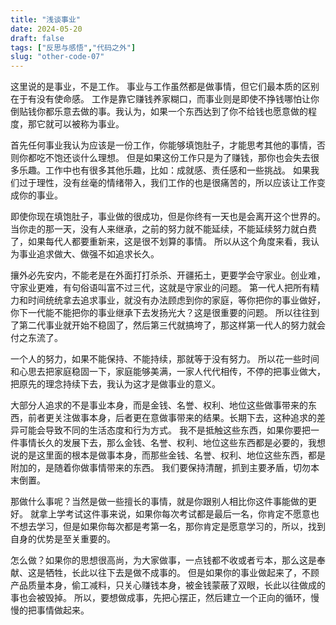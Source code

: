 ```yaml
---
title: "浅谈事业"
date: 2024-05-20
draft: false
tags: ["反思与感悟","代码之外"]
slug: "other-code-07"
---
```


这里说的是事业，不是工作。
事业与工作虽然都是做事情，但它们最本质的区别在于有没有使命感。
工作是靠它赚钱养家糊口，而事业则是即使不挣钱哪怕让你倒贴钱你都乐意去做的事。我认为，如果一个东西达到了你不给钱也愿意做的程度，那它就可以被称为事业。

首先任何事业我认为应该是一份工作，你能够填饱肚子，才能思考其他的事情，否则你都吃不饱还谈什么理想。
但是如果这份工作只是为了赚钱，那你也会失去很多乐趣。工作中也有很多其他乐趣，比如：成就感、责任感和一些挑战。
如果我们过于理性，没有丝毫的情绪带入，我们工作的也是很痛苦的，所以应该让工作变成你的事业。

即使你现在填饱肚子，事业做的很成功，但是你终有一天也是会离开这个世界的。
当你走的那一天，没有人来继承，之前的努力就不能延续，不能延续努力就白费了，如果每代人都要重新来，这是很不划算的事情。
所以从这个角度来看，我认为事业追求做大、做强不如追求长久。

攘外必先安内，不能老是在外面打打杀杀、开疆拓土，更要学会守家业。创业难，守家业更难，有句俗语叫富不过三代，这就是守家业的问题。
第一代人把所有精力和时间统统拿去追求事业，就没有办法顾虑到你的家庭，等你把你的事业做好，你下一代能不能把你的事业继承下去发扬光大？这是很重要的问题。
所以往往到了第二代事业就开始不稳固了，然后第三代就搞垮了，那这样第一代人的努力就会付之东流了。

一个人的努力，如果不能保持、不能持续，那就等于没有努力。
所以花一些时间和心思去把家庭稳固一下，家庭能够美满，一家人代代相传，不停的把事业做大，把原先的理念持续下去，我认为这才是做事业的意义。

大部分人追求的不是事业本身，而是金钱、名誉、权利、地位这些做事带来的东西，前者更关注做事本身，后者更在意做事带来的结果。长期下去，这种追求的差异可能会导致不同的生活态度和行为方式。
我不是抵触这些东西，如果你要把一件事情长久的发展下去，那么金钱、名誉、权利、地位这些东西都是必要的，我想说的是这里面的根本是做事本身，而那些金钱、名誉、权利、地位这些东西，都是附加的，是随着你做事情带来的东西。
我们要保持清醒，抓到主要矛盾，切勿本末倒置。

那做什么事呢？当然是做一些擅长的事情，就是你跟别人相比你这件事能做的更好。
就拿上学考试这件事来说，如果你每次考试都是最后一名，你肯定不愿意也不想去学习，但是如果你每次都是考第一名，那你肯定是愿意学习的，所以，找到自身的优势是至关重要的。

怎么做？如果你的思想很高尚，为大家做事，一点钱都不收或者亏本，那么这是奉献、这是牺牲，长此以往下去是做不成事的。
但是如果你的事业做起来了，不顾产品质量本身，偷工减料，只关心赚钱本身，被金钱蒙蔽了双眼，长此以往做成的事也会被毁掉。
所以，要想做成事，先把心摆正，然后建立一个正向的循环，慢慢的把事情做起来。
